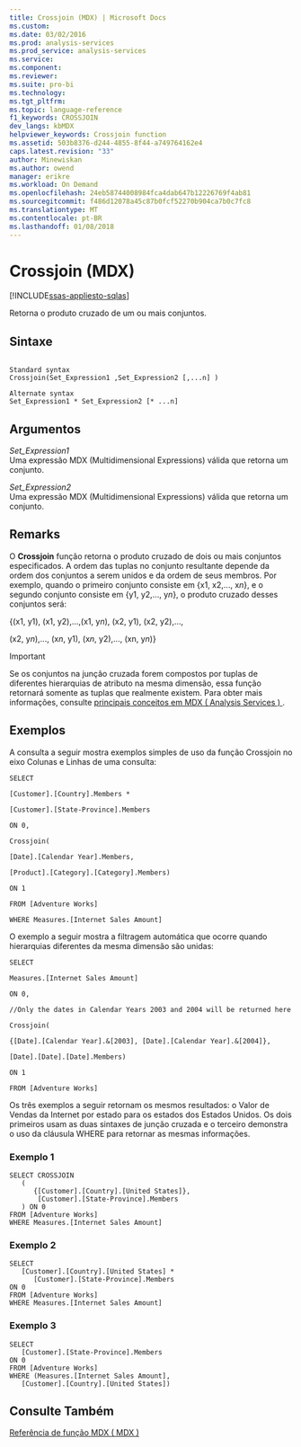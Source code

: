```yaml
---
title: Crossjoin (MDX) | Microsoft Docs
ms.custom: 
ms.date: 03/02/2016
ms.prod: analysis-services
ms.prod_service: analysis-services
ms.service: 
ms.component: 
ms.reviewer: 
ms.suite: pro-bi
ms.technology: 
ms.tgt_pltfrm: 
ms.topic: language-reference
f1_keywords: CROSSJOIN
dev_langs: kbMDX
helpviewer_keywords: Crossjoin function
ms.assetid: 503b8376-d244-4855-8f44-a749764162e4
caps.latest.revision: "33"
author: Minewiskan
ms.author: owend
manager: erikre
ms.workload: On Demand
ms.openlocfilehash: 24eb58744008984fca4dab647b12226769f4ab81
ms.sourcegitcommit: f486d12078a45c87b0fcf52270b904ca7b0c7fc8
ms.translationtype: MT
ms.contentlocale: pt-BR
ms.lasthandoff: 01/08/2018
---
```

# <a name="crossjoin-mdx"></a>Crossjoin (MDX)
[!INCLUDE[ssas-appliesto-sqlas](../includes/ssas-appliesto-sqlas.md)]

  Retorna o produto cruzado de um ou mais conjuntos.  
  
## <a name="syntax"></a>Sintaxe  
  
```  
  
Standard syntax  
Crossjoin(Set_Expression1 ,Set_Expression2 [,...n] )  
  
Alternate syntax  
Set_Expression1 * Set_Expression2 [* ...n]  
```  
  
## <a name="arguments"></a>Argumentos  
 *Set_Expression1*  
 Uma expressão MDX (Multidimensional Expressions) válida que retorna um conjunto.  
  
 *Set_Expression2*  
 Uma expressão MDX (Multidimensional Expressions) válida que retorna um conjunto.  
  
## <a name="remarks"></a>Remarks  
 O **Crossjoin** função retorna o produto cruzado de dois ou mais conjuntos especificados. A ordem das tuplas no conjunto resultante depende da ordem dos conjuntos a serem unidos e da ordem de seus membros. Por exemplo, quando o primeiro conjunto consiste em {x1, x2,..., x*n*}, e o segundo conjunto consiste em {y1, y2,..., y*n*}, o produto cruzado desses conjuntos será:  
  
 {(x1, y1), (x1, y2),...,(x1, y*n*), (x2, y1), (x2, y2),...,  
  
 (x2, y*n*),..., (x*n*, y1), (x*n*, y2),..., (xn, y*n*)}  
  
> [!IMPORTANT]  
>  Se os conjuntos na junção cruzada forem compostos por tuplas de diferentes hierarquias de atributo na mesma dimensão, essa função retornará somente as tuplas que realmente existem. Para obter mais informações, consulte [principais conceitos em MDX &#40; Analysis Services &#41; ](../analysis-services/multidimensional-models/mdx/key-concepts-in-mdx-analysis-services.md).  
  
## <a name="examples"></a>Exemplos  
 A consulta a seguir mostra exemplos simples de uso da função Crossjoin no eixo Colunas e Linhas de uma consulta:  
  
 `SELECT`  
  
 `[Customer].[Country].Members *`  
  
 `[Customer].[State-Province].Members`  
  
 `ON 0,`  
  
 `Crossjoin(`  
  
 `[Date].[Calendar Year].Members,`  
  
 `[Product].[Category].[Category].Members)`  
  
 `ON 1`  
  
 `FROM [Adventure Works]`  
  
 `WHERE Measures.[Internet Sales Amount]`  
  
 O exemplo a seguir mostra a filtragem automática que ocorre quando hierarquias diferentes da mesma dimensão são unidas:  
  
 `SELECT`  
  
 `Measures.[Internet Sales Amount]`  
  
 `ON 0,`  
  
 `//Only the dates in Calendar Years 2003 and 2004 will be returned here`  
  
 `Crossjoin(`  
  
 `{[Date].[Calendar Year].&[2003], [Date].[Calendar Year].&[2004]},`  
  
 `[Date].[Date].[Date].Members)`  
  
 `ON 1`  
  
 `FROM [Adventure Works]`  
  
 Os três exemplos a seguir retornam os mesmos resultados: o Valor de Vendas da Internet por estado para os estados dos Estados Unidos. Os dois primeiros usam as duas sintaxes de junção cruzada e o terceiro demonstra o uso da cláusula WHERE para retornar as mesmas informações.  
  
### <a name="example-1"></a>Exemplo 1  
  
```  
SELECT CROSSJOIN  
   (  
      {[Customer].[Country].[United States]},  
       [Customer].[State-Province].Members  
   ) ON 0   
FROM [Adventure Works]  
WHERE Measures.[Internet Sales Amount]  
```  
  
### <a name="example-2"></a>Exemplo 2  
  
```  
SELECT   
   [Customer].[Country].[United States] *   
      [Customer].[State-Province].Members  
ON 0   
FROM [Adventure Works]  
WHERE Measures.[Internet Sales Amount]  
```  
  
### <a name="example-3"></a>Exemplo 3  
  
```  
SELECT   
   [Customer].[State-Province].Members  
ON 0   
FROM [Adventure Works]  
WHERE (Measures.[Internet Sales Amount],  
   [Customer].[Country].[United States])  
```  
  
## <a name="see-also"></a>Consulte Também  
 [Referência de função MDX &#40; MDX &#41;](../mdx/mdx-function-reference-mdx.md)  
  
  
